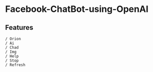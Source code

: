# Facebook-ChatBot-using-OpenAI

## Features

~~~
/ Orion
/ Ai
/ Chad
/ Img
/ Help
/ Stop
/ Refresh
~~~